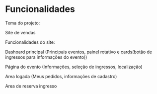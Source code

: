 # Funcionalidades

Tema do projeto: 

Site de vendas

Funcionalidades do site:

Dashoard principal (Principais eventos, painel rotativo e cards(botão de ingressos para informações do evento))

Página do evento (Informações, seleção de ingressos, localização)

Area logada (Meus pedidos, informações de cadastro)

Area de reserva ingresso
